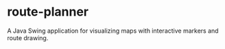 # route-planner
A Java Swing application for visualizing maps with interactive markers and route drawing.
